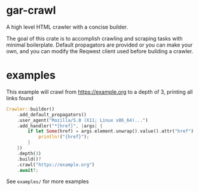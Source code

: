 # gar-crawl
A high level HTML crawler with a concise builder.  

The goal of this crate is to accomplish crawling and scraping tasks with minimal boilerplate.
Default propagators are provided or you can make your own, and you can modify the Reqwest client used
before building a crawler.

# examples
This example will crawl from https://example.org to a depth of 3, printing all links found  
```rust
Crawler::builder()
    .add_default_propagators()
    .user_agent("Mozilla/5.0 (X11; Linux x86_64)...")
    .add_handler("*[href]", |args| {
        if let Some(href) = args.element.unwrap().value().attr("href") {
            println!("{href}");
        }
    })
    .depth(3)
    .build()?
    .crawl("https://example.org")
    .await?;
```  

See `examples/` for more examples
